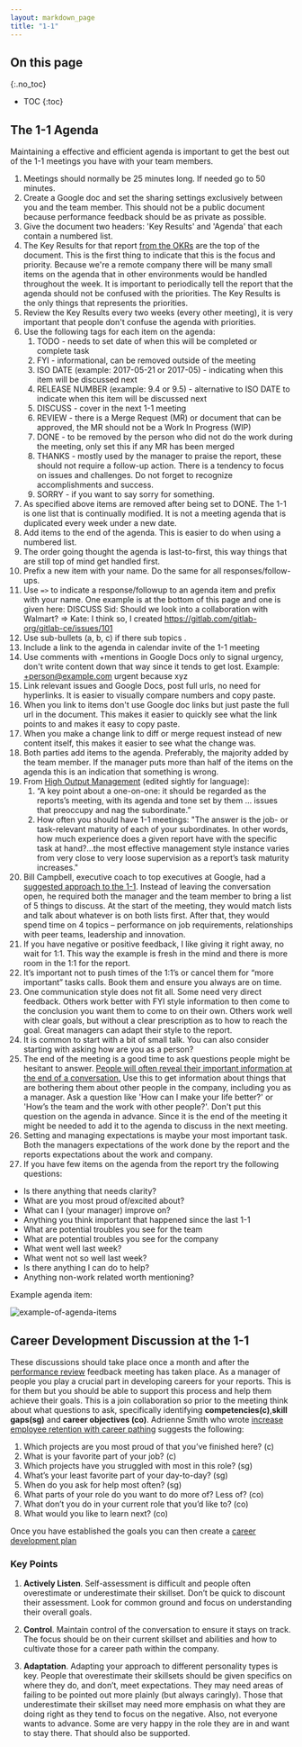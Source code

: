 ```yaml
---
layout: markdown_page
title: "1-1"
---
```

## On this page
{:.no_toc}

- TOC
{:toc}

## The 1-1 Agenda

Maintaining a effective and efficient agenda is important to get the best out of the 1-1 meetings you have with your team members.

1. Meetings should normally be 25 minutes long. If needed go to 50 minutes.
1. Create a Google doc and set the sharing settings exclusively between you and the team member. This should not be a public document because performance feedback should be as private as possible.
1. Give the document two headers: 'Key Results' and 'Agenda' that each contain a numbered list.
1. The Key Results for that report [from the OKRs](https://about.gitlab.com/okrs/) are the top of the document. This is the first thing to indicate that this is the focus and priority. Because we're a remote company there will be many small items on the agenda that in other environments would be handled throughout the week. It is important to periodically tell the report that the agenda should not be confused with the priorities. The Key Results is the only things that represents the priorities.
1. Review the Key Results every two weeks (every other meeting), it is very important that people don't confuse the agenda with priorities.
1. Use the following tags for each item on the agenda:
    1. TODO - needs to set date of when this will be completed or complete task
    1. FYI - informational, can be removed outside of the meeting
    1. ISO DATE (example: 2017-05-21 or 2017-05) - indicating when this item will be discussed next
    1. RELEASE NUMBER (example: 9.4 or 9.5) - alternative to ISO DATE to indicate when this item will be discussed next
    1. DISCUSS - cover in the next 1-1 meeting
    1. REVIEW - there is a Merge Request (MR) or document that can be approved, the MR should not be a Work In Progress (WIP)
    1. DONE - to be removed by the person who did not do the work during the meeting, only set this if any MR has been merged
    1. THANKS - mostly used by the manager to praise the report, these should not require a follow-up action. There is a tendency to focus on issues and challenges. Do not forget to recognize accomplishments and success.
    1. SORRY - if you want to say sorry for something.
1. As specified above items are removed after being set to DONE. The 1-1 is one list that is continually modified. It is not a meeting agenda that is duplicated every week under a new date.
1. Add items to the end of the agenda. This is easier to do when using a numbered list.
1. The order going thought the agenda is last-to-first, this way things that are still top of mind get handled first.
1. Prefix a new item with your name. Do the same for all responses/follow-ups.
1. Use `=>` to indicate a response/followup to an agenda item and prefix with your name. One example is at the bottom of this page and one is given here: DISCUSS Sid: Should we look into a collaboration with Walmart? => Kate: I think so, I created https://gitlab.com/gitlab-org/gitlab-ce/issues/101
1. Use sub-bullets (a, b, c) if there sub topics .
1. Include a link to the agenda in calendar invite of the 1-1 meeting
1. Use comments with +mentions in Google Docs only to signal urgency, don't write content down that way since it tends to get lost. Example: +person@example.com urgent because xyz
1. Link relevant issues and Google Docs, post full urls, no need for hyperlinks. It is easier to visually compare numbers and copy paste.
1. When you link to items don't use Google doc links but just paste the full url in the document. This makes it easier to quickly see what the link points to and makes it easy to copy paste.
1. When you make a change link to diff or merge request instead of new content itself, this makes it easier to see what the change was.
1. Both parties add items to the agenda. Preferably, the majority added by the team member. If the manager puts more than half of the items on the agenda this is an indication that something is wrong.
1. From [High Output Management](https://getlighthouse.com/blog/high-output-management/) (edited sightly for language):
    1. “A key point about a one-on-one: it should be regarded as the reports’s meeting, with its agenda and tone set by them ... issues that preoccupy and nag the subordinate.”
    1. How often you should have 1-1 meetings: "The answer is the job- or task-relevant maturity of each of your subordinates. In other words, how much experience does a given report have with the specific task at hand?...the most effective management style instance varies from very close to very loose supervision as a report’s task maturity increases."
1. Bill Campbell, executive coach to top executives at Google, had a [suggested approach to the 1-1](https://alearningaday.com/2015/11/29/bill-campbell-style-1-1/). Instead of leaving the conversation open, he required both the manager and the team member to bring a list of 5 things to discuss. At the start of the meeting, they would match lists and talk about whatever is on both lists first. After that, they would spend time on 4 topics – performance on job requirements, relationships with peer teams, leadership and innovation.
1. If you have negative or positive feedback, I like giving it right away, no wait for 1:1. This way the example is fresh in the mind and there is more room in the 1:1 for the report.
1. It’s important not to push times of the 1:1’s or cancel them for “more important” tasks calls. Book them and ensure you always are on time.
1. One communication style does not fit all. Some need very direct feedback. Others work better with FYI style information to then come to the conclusion you want them to come to on their own. Others work well with clear goals, but without a clear prescription as to how to reach the goal. Great managers can adapt their style to the report.
1. It is common to start with a bit of small talk. You can also consider starting with asking how are you as a person?
1. The end of the meeting is a good time to ask questions people might be hesitant to answer. [People will often reveal their important information at the end of a conversation.](https://leadingstrategicinitiatives.com/2011/07/19/use-the-columbo-question-to-get-strategic-information/) Use this to get information about things that are bothering them about other people in the company, including you as a manager. Ask a question like 'How can I make your life better?' or 'How’s the team and the work with other people?'. Don't put this question on the agenda in advance. Since it is the end of the meeting it might be needed to add it to the agenda to discuss in the next meeting.
1. Setting and managing expectations is maybe your most important task. Both the managers expectations of the work done by the report and the reports expectations about the work and company.
1. If you have few items on the agenda from the report try the following questions:
  - Is there anything that needs clarity?
  - What are you most proud of/excited about?
  - What can I (your manager) improve on?
  - Anything you think important that happened since the last 1-1
  - What are potential troubles you see for the team
  - What are potential troubles you see for the company
  - What went well last week?
  - What went not so well last week?
  - Is there anything I can do to help?
  - Anything non-work related worth mentioning?

Example agenda item:

![example-of-agenda-items](/images/handbook/1-1.png)

## Career Development Discussion at the 1-1


These discussions should take place once a month and after the [performance review](/handbook/people-operations/performance-reviews/) feedback meeting has taken place. As a manager of people you play a crucial part in developing careers for your reports. This is for them but you should be able to support this process and help them achieve their goals. This is a join collaboration so prior to the meeting think about what questions to ask, specifically identifying **competencies(c)**,**skill gaps(sg)** and **career objectives (co)**. Adrienne Smith who wrote [increase employee retention with career pathing](https://www.geteverwise.com/human-resources/increase-employee-retention-with-career-pathing/) suggests the following:

1. Which projects are you most proud of that you’ve finished here? (c)
1. What is your favorite part of your job? (c)
1. Which projects have you struggled with most in this role? (sg)
1. What’s your least favorite part of your day-to-day? (sg)
1. When do you ask for help most often? (sg)
1. What parts of your role do you want to do more of? Less of? (co)
1. What don’t you do in your current role that you’d like to? (co)
1. What would you like to learn next? (co)

Once you have established the goals you can then create a [career development plan](/handbook/people-operations/learning-and-development/#career-mapping-and-development)

### Key Points

1. **Actively Listen**. Self-assessment is difficult and people often overestimate or underestimate their skillset. Don’t be quick to discount their assessment. Look for common ground and focus on understanding their overall goals.

1. **Control**. Maintain control of the conversation to ensure it stays on track. The focus should be on their current skillset and abilities and how to cultivate those for a career path within the company.

1. **Adaptation**. Adapting your approach to different personality types is key. People that overestimate their skillsets should be given specifics on where they do, and don’t, meet expectations. They may need areas of failing to be pointed out more plainly (but always caringly). Those that underestimate their skillset may need more emphasis on what they are doing right as they tend to focus on the negative. Also, not everyone wants to advance. Some are very happy in the role they are in and want to stay there. That should also be supported.
